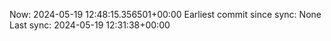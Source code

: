 Now: 2024-05-19 12:48:15.356501+00:00 Earliest commit since sync: None Last sync: 2024-05-19 12:31:38+00:00
